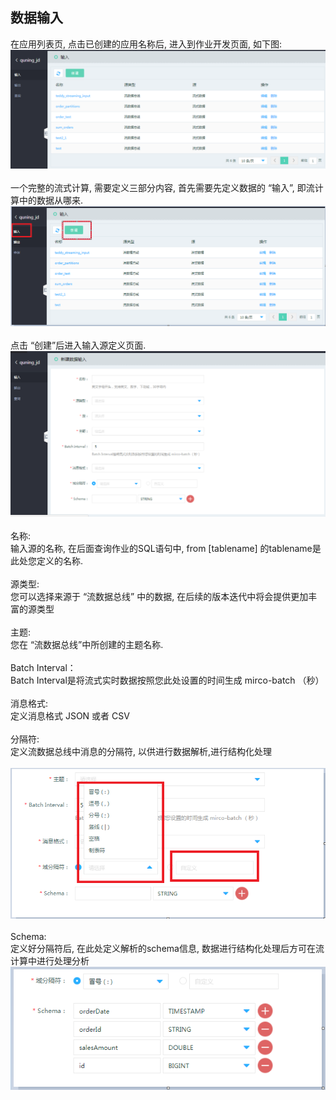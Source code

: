 ## 数据输入<br>
在应用列表页, 点击已创建的应用名称后, 进入到作业开发页面, 如下图:<br>
![sc-015](../../../../image/Streamcompute/SC-015.png?raw=true)<br><br>
一个完整的流式计算, 需要定义三部分内容, 首先需要先定义数据的 “输入”, 即流计算中的数据从哪来.<br>
![sc-016](../../../../image/Streamcompute/SC-016.png?raw=true)<br><br>
点击 “创建”后进入输入源定义页面.<br>
![sc-017](../../../../image/Streamcompute/SC-017.png?raw=true)<br><br>
名称: <br>
输入源的名称, 在后面查询作业的SQL语句中, from [tablename] 的tablename是此处您定义的名称.<br><br>
源类型: <br>
您可以选择来源于 “流数据总线” 中的数据, 在后续的版本迭代中将会提供更加丰富的源类型<br><br>
主题: <br>
您在 “流数据总线”中所创建的主题名称.<br><br>
Batch Interval：<br>
Batch Interval是将流式实时数据按照您此处设置的时间生成 mirco-batch （秒）<br><br>
消息格式: <br>
定义消息格式 JSON 或者 CSV<br><br>
分隔符: <br>
定义流数据总线中消息的分隔符, 以供进行数据解析,进行结构化处理<br><br>
![sc-018](../../../../image/Streamcompute/SC-018.png?raw=true)<br><br>
Schema: <br>
定义好分隔符后, 在此处定义解析的schema信息, 数据进行结构化处理后方可在流计算中进行处理分析<br>
![sc-019](../../../../image/Streamcompute/SC-019.png?raw=true)